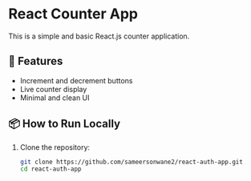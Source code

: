 # React Counter App

This is a simple and basic React.js counter application.

## 🚀 Features
- Increment and decrement buttons
- Live counter display
- Minimal and clean UI

## 📦 How to Run Locally

1. Clone the repository:
   ```bash
   git clone https://github.com/sameersonwane2/react-auth-app.git
   cd react-auth-app
